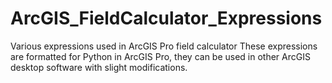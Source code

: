 # ArcGIS_FieldCalculator_Expressions
Various expressions used in ArcGIS Pro field calculator
These expressions are formatted for Python in ArcGIS Pro, they can be used in other ArcGIS desktop software with slight modifications.
